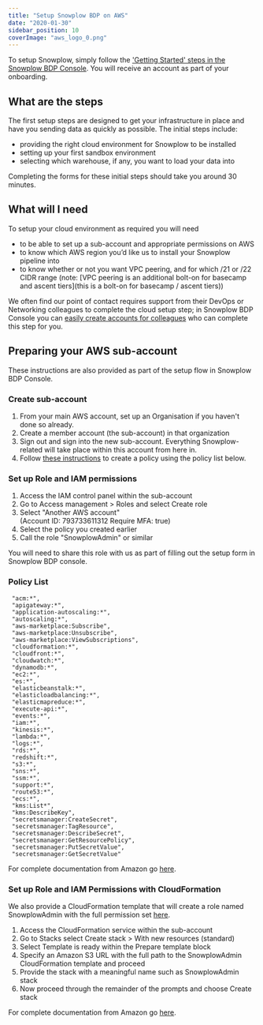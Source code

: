 ```yaml
---
title: "Setup Snowplow BDP on AWS"
date: "2020-01-30"
sidebar_position: 10
coverImage: "aws_logo_0.png"
---
```


To setup Snowplow, simply follow the ['Getting Started' steps in the Snowplow BDP Console](https://console.snowplowanalytics.com/getting-started). You will receive an account as part of your onboarding.

## What are the steps

The first setup steps are designed to get your infrastructure in place and have you sending data as quickly as possible. The initial steps include:

- providing the right cloud environment for Snowplow to be installed
- setting up your first sandbox environment
- selecting which warehouse, if any, you want to load your data into

Completing the forms for these initial steps should take you around 30 minutes.

## What will I need

To setup your cloud environment as required you will need

- to be able to set up a sub-account and appropriate permissions on AWS
- to know which AWS region you’d like us to install your Snowplow pipeline into
- to know whether or not you want VPC peering, and for which /21 or /22 CIDR range (note: [VPC peering is an additional bolt-on for basecamp and ascent tiers](this is a bolt-on for basecamp / ascent tiers))

We often find our point of contact requires support from their DevOps or Networking colleagues to complete the cloud setup step; in Snowplow BDP Console you can [easily create accounts for colleagues](/docs/using-the-snowplow-console/managing-users/) who can complete this step for you.

## Preparing your AWS sub-account

These instructions are also provided as part of the setup flow in Snowplow BDP Console.

### **Create sub-account**

1. From your main AWS account, set up an Organisation if you haven't done so already.
2. Create a member account (the sub-account) in that organization
3. Sign out and sign into the new sub-account. Everything Snowplow-related will take place within this account from here in.
4. Follow [these instructions](https://docs.aws.amazon.com/IAM/latest/UserGuide/access_policies_create-console.html#access_policies_create-start) to create a policy using the policy list below.

### **Set up Role and IAM permissions**

1. Access the IAM control panel within the sub-account
2. Go to Access management > Roles and select Create role
3. Select "Another AWS account"  
    (Account ID: 793733611312 Require MFA: true)
4. Select the policy you created earlier
5. Call the role "SnowplowAdmin" or similar

You will need to share this role with us as part of filling out the setup form in Snowplow BDP console.

### **Policy List**

```
 "acm:*",
 "apigateway:*",
 "application-autoscaling:*",
 "autoscaling:*",
 "aws-marketplace:Subscribe",
 "aws-marketplace:Unsubscribe",
 "aws-marketplace:ViewSubscriptions",
 "cloudformation:*",
 "cloudfront:*",
 "cloudwatch:*",
 "dynamodb:*",
 "ec2:*",
 "es:*",
 "elasticbeanstalk:*",
 "elasticloadbalancing:*",
 "elasticmapreduce:*",
 "execute-api:*",
 "events:*",
 "iam:*",
 "kinesis:*",
 "lambda:*",
 "logs:*",
 "rds:*",
 "redshift:*",
 "s3:*",
 "sns:*",
 "ssm:*",
 "support:*",
 "route53:*",
 "ecs:*",
 "kms:List*",
 "kms:DescribeKey",
 "secretsmanager:CreateSecret",
 "secretsmanager:TagResource",
 "secretsmanager:DescribeSecret",
 "secretsmanager:GetResourcePolicy",
 "secretsmanager:PutSecretValue",
 "secretsmanager:GetSecretValue" 
```

For complete documentation from Amazon go [here](https://docs.aws.amazon.com/organizations/latest/userguide/orgs_manage_accounts.html). 

### Set up Role and IAM Permissions with **CloudFormation**

We also provide a CloudFormation template that will create a role named SnowplowAdmin with the full permission set [here](https://snowplow-hosted-assets.s3-eu-west-1.amazonaws.com/common/iam/SnowplowAdminRole_CF.yml).

1. Access the CloudFormation service within the sub-account
2. Go to Stacks select Create stack > With new resources (standard)
3. Select Template is ready within the Prepare template block
4. Specify an Amazon S3 URL with the full path to the SnowplowAdmin CloudFormation template and proceed
5. Provide the stack with a meaningful name such as SnowplowAdmin stack
6. Now proceed through the remainder of the prompts and choose Create stack

For complete documentation from Amazon go [here](https://docs.aws.amazon.com/AWSCloudFormation/latest/UserGuide/stacks.html).
